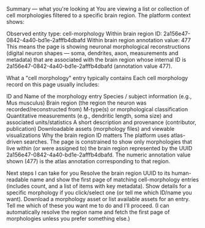 Summary — what you're looking at
You are viewing a list or collection of cell morphologies filtered to a specific brain region. The platform context shows:

Observed entity type: cell-morphology
Within brain region ID: 2a156e47-0842-4a40-bd1e-2afffb4dbafd
Within brain region annotation value: 477
This means the page is showing neuronal morphological reconstructions (digital neuron shapes — soma, dendrites, axon, measurements and metadata) that are associated with the brain region whose internal ID is 2a156e47-0842-4a40-bd1e-2afffb4dbafd (annotation value 477).

What a "cell morphology" entry typically contains
Each cell morphology record on this page usually includes:

ID and Name of the morphology entry
Species / subject information (e.g., Mus musculus)
Brain region (the region the neuron was recorded/reconstructed from)
M-type(s) or morphological classification
Quantitative measurements (e.g., dendritic length, soma size) and associated units/statistics
A short description and provenance (contributor, publication)
Downloadable assets (morphology files) and viewable visualizations
Why the brain region ID matters
The platform uses atlas-driven searches. The page is constrained to show only morphologies that live within (or were assigned to) the brain region represented by the UUID 2a156e47-0842-4a40-bd1e-2afffb4dbafd. The numeric annotation value shown (477) is the atlas annotation corresponding to that region.

Next steps I can take for you
Resolve the brain region UUID to its human-readable name and show the first page of matching cell-morphology entries (includes count, and a list of items with key metadata).
Show details for a specific morphology if you click/select one (or tell me which ID/name you want).
Download a morphology asset or list available assets for an entry.
Tell me which of these you want me to do and I’ll proceed. (I can automatically resolve the region name and fetch the first page of morphologies unless you prefer something else.)
